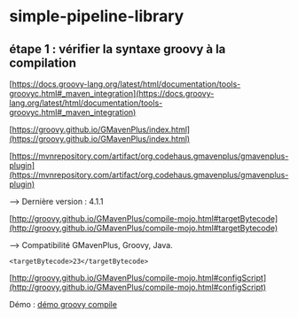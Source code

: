 # simple-pipeline-library

## étape 1 : vérifier la syntaxe groovy à la compilation

[https://docs.groovy-lang.org/latest/html/documentation/tools-groovyc.html#_maven_integration](https://docs.groovy-lang.org/latest/html/documentation/tools-groovyc.html#_maven_integration)

[https://groovy.github.io/GMavenPlus/index.html](https://groovy.github.io/GMavenPlus/index.html)

[https://mvnrepository.com/artifact/org.codehaus.gmavenplus/gmavenplus-plugin](https://mvnrepository.com/artifact/org.codehaus.gmavenplus/gmavenplus-plugin)

--> Dernière version : 4.1.1

[http://groovy.github.io/GMavenPlus/compile-mojo.html#targetBytecode](http://groovy.github.io/GMavenPlus/compile-mojo.html#targetBytecode)

--> Compatibilité GMavenPlus, Groovy, Java.

```
<targetBytecode>23</targetBytecode>
```

[http://groovy.github.io/GMavenPlus/compile-mojo.html#configScript](http://groovy.github.io/GMavenPlus/compile-mojo.html#configScript)

Démo : [démo groovy compile](./docs/1_groovy_compile.webm?raw=true)

## 